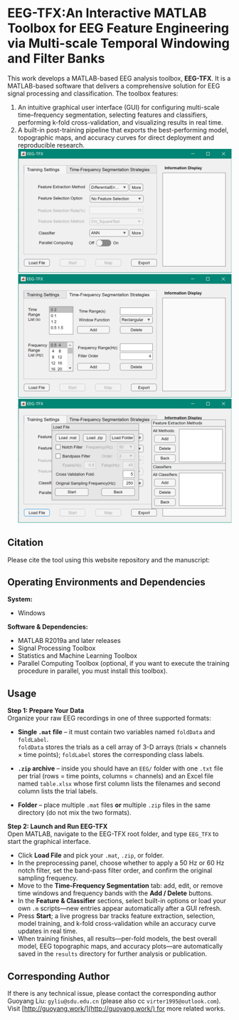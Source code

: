 # EEG-TFX:An Interactive MATLAB Toolbox for EEG Feature Engineering via Multi-scale Temporal Windowing and Filter Banks
This work develops a MATLAB-based EEG analysis toolbox, **EEG-TFX**. It is a MATLAB-based software that delivers a comprehensive solution for EEG signal processing and classification. The toolbox features:  
1. An intuitive graphical user interface (GUI) for configuring multi-scale time–frequency segmentation, selecting features and classifiers, performing k-fold cross-validation, and visualizing results in real time.  
2. A built-in post-training pipeline that exports the best-performing model, topographic maps, and accuracy curves for direct deployment and reproducible research.
![EEG-TFX](GUI1.png)
![EEG-TFX](GUI2.png)
![EEG-TFX](GUI3.png)

## Citation

Please cite the tool using this website repository and the manuscript:

## Operating Environments and Dependencies

**System:**
- Windows

**Software & Dependencies:**
- MATLAB R2019a and later releases
- Signal Processing Toolbox
- Statistics and Machine Learning Toolbox
- Parallel Computing Toolbox (optional, if you want to execute the training procedure in parallel, you must install this toolbox).

## Usage

**Step 1: Prepare Your Data**  
Organize your raw EEG recordings in one of three supported formats:

- **Single `.mat` file** – it must contain two variables named `foldData` and `foldLabel`.  
  `foldData` stores the trials as a cell array of 3-D arrays (trials × channels × time points); `foldLabel` stores the corresponding class labels.

- **`.zip` archive** – inside you should have an `EEG/` folder with one `.txt` file per trial (rows = time points, columns = channels) and an Excel file named `table.xlsx` whose first column lists the filenames and second column lists the trial labels.

- **Folder** – place multiple `.mat` files **or** multiple `.zip` files in the same directory (do not mix the two formats).

**Step 2: Launch and Run EEG-TFX**  
Open MATLAB, navigate to the EEG-TFX root folder, and type `EEG_TFX` to start the graphical interface.

- Click **Load File** and pick your `.mat`, `.zip`, or folder.  
- In the preprocessing panel, choose whether to apply a 50 Hz or 60 Hz notch filter, set the band-pass filter order, and confirm the original sampling frequency.  
- Move to the **Time-Frequency Segmentation** tab: add, edit, or remove time windows and frequency bands with the **Add / Delete** buttons.  
- In the **Feature & Classifier** sections, select built-in options or load your own `.m` scripts—new entries appear automatically after a GUI refresh.  
- Press **Start**; a live progress bar tracks feature extraction, selection, model training, and k-fold cross-validation while an accuracy curve updates in real time.  
- When training finishes, all results—per-fold models, the best overall model, EEG topographic maps, and accuracy plots—are automatically saved in the `results` directory for further analysis or publication.

## Corresponding Author
If there is any technical issue, please contact the corresponding author Guoyang Liu: `gyliu@sdu.edu.cn` (please also cc `virter1995@outlook.com`).
Visit [http://guoyang.work/](http://guoyang.work/) for more related works.
